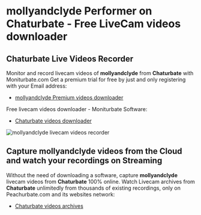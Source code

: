 # mollyandclyde Performer on Chaturbate - Free LiveCam videos downloader

## Chaturbate Live Videos Recorder

Monitor and record livecam videos of **mollyandclyde** from **Chaturbate** with Moniturbate.com
Get a premium trial for free by just and only registering with your Email address:
* [mollyandclyde Premium videos downloader](https://moniturbate.com/request-demo-licence-key.html)

Free livecam videos downloader - Moniturbate Software:
* [Chaturbate videos downloader](https://moniturbate.com/moniturbate-download-software.html)

![mollyandclyde livecam videos recorder](https://peachurnet.com/templates/moniturbate-software.png)


## Capture mollyandclyde videos from the Cloud and watch your recordings on Streaming

Without the need of downloading a software, capture **mollyandclyde** livecam videos from **Chaturbate** 100% online.
Watch Livecam archives from **Chaturbate** unlimitedly from thousands of existing recordings, only on Peachurbate.com and its websites network:
* [Chaturbate videos archives](https://peachurnet.com/)